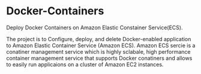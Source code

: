 # Docker-Containers
Deploy Docker Containers on Amazon Elastic Constainer Service(ECS). 

The project is to Configure, deploy, and delete Docker-enabled application to Amazon Elastic Container Service (Amazon ECS).
Amazon ECS sercie is a conatiner management service which is highly sclabale, high performance container management service that supports Docker conatiners and allows to easily run applicaions on a cluster of Amazon EC2 instances.
